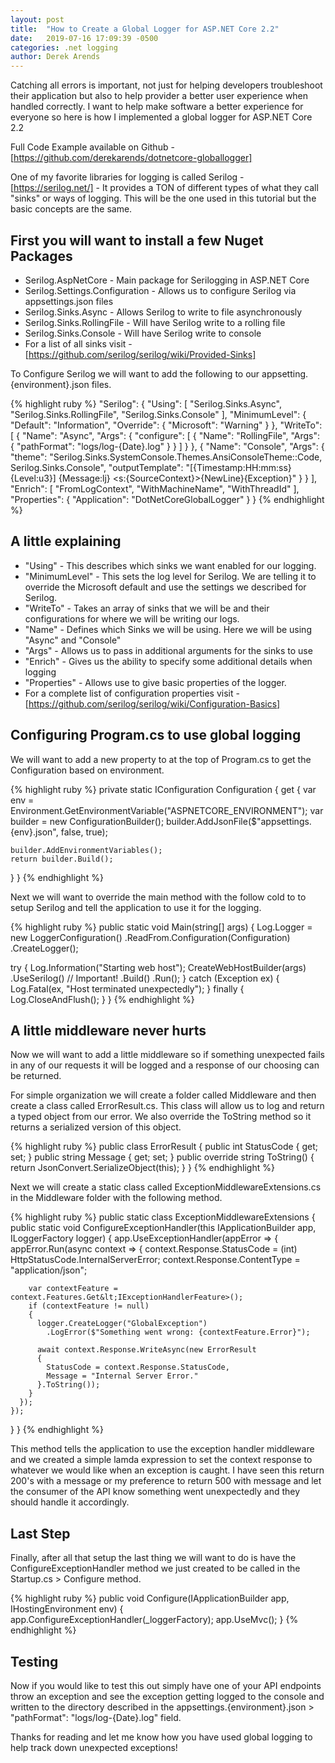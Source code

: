 ```yaml
---
layout: post
title:  "How to Create a Global Logger for ASP.NET Core 2.2"
date:   2019-07-16 17:09:39 -0500
categories: .net logging
author: Derek Arends
---
```


Catching all errors is important, not just for helping developers troubleshoot their application but also to help provider a better user experience when handled correctly.  I want to help make software a better experience for everyone so here is how I implemented a global logger for ASP.NET Core 2.2

Full Code Example available on Github - [https://github.com/derekarends/dotnetcore-globallogger]</a>

One of my favorite libraries for logging is called Serilog - [https://serilog.net/] - It provides a TON of different types of what they call "sinks" or ways of logging.  This will be the one used in this tutorial but the basic concepts are the same.

## First you will want to install a few Nuget Packages

* Serilog.AspNetCore - Main package for Serilogging in ASP.NET Core
* Serilog.Settings.Configuration - Allows us to configure Serilog via appsettings.json files
* Serilog.Sinks.Async - Allows Serilog to write to file asynchronously
* Serilog.Sinks.RollingFile - Will have Serilog write to a rolling file
* Serilog.Sinks.Console - Will have Serilog write to console
* For a list of all sinks visit - [https://github.com/serilog/serilog/wiki/Provided-Sinks]

To Configure Serilog we will want to add the following to our appsetting.{environment}.json files.

{% highlight ruby %}
"Serilog": {
    "Using": [
      "Serilog.Sinks.Async",
      "Serilog.Sinks.RollingFile",
      "Serilog.Sinks.Console"
    ],
    "MinimumLevel": {
      "Default": "Information",
      "Override": {
        "Microsoft": "Warning"
      }
    },
    "WriteTo": [
      {
        "Name": "Async",
        "Args": {
          "configure": [
            {
              "Name": "RollingFile",
              "Args": {
                "pathFormat": "logs/log-{Date}.log"
              }
            }
          ]
        }
      },
      {
        "Name": "Console",
        "Args": {
          "theme": "Serilog.Sinks.SystemConsole.Themes.AnsiConsoleTheme::Code, Serilog.Sinks.Console",
          "outputTemplate": "[{Timestamp:HH:mm:ss} {Level:u3}] {Message:lj} &lt;s:{SourceContext}>{NewLine}{Exception}"
        }
      }
    ],
    "Enrich": [
      "FromLogContext",
      "WithMachineName",
      "WithThreadId"
    ],
    "Properties": {
      "Application": "DotNetCoreGlobalLogger"
    }
  }
{% endhighlight %}

## A little explaining

* "Using" - This describes which sinks we want enabled for our logging.
* "MinimumLevel" - This sets the log level for Serilog.  We are telling it to override the Microsoft default and use the settings we described for Serilog.
* "WriteTo" - Takes an array of sinks that we will be and their configurations for where we will be writing our logs.
* "Name" -  Defines which Sinks we will be using. Here we will be using "Async" and "Console"
* "Args" - Allows us to pass in additional arguments for the sinks to use
* "Enrich" - Gives us the ability to specify some additional details when logging
* "Properties" - Allows use to give basic properties of the logger.
* For a complete list of configuration properties visit - [https://github.com/serilog/serilog/wiki/Configuration-Basics]

## Configuring Program.cs to use global logging

We will want to add a new property to at the top of Program.cs to get the Configuration based on environment.

{% highlight ruby %}
private static IConfiguration Configuration
{
  get
  {
    var env = Environment.GetEnvironmentVariable("ASPNETCORE_ENVIRONMENT");
    var builder = new ConfigurationBuilder();
    builder.AddJsonFile($"appsettings.{env}.json", false, true);

    builder.AddEnvironmentVariables();
    return builder.Build();
  }
}
{% endhighlight %}

Next we will want to override the main method with the follow cold to to setup Serilog and tell the application to use it for the logging.

{% highlight ruby %}
public static void Main(string[] args)
{
  Log.Logger = new LoggerConfiguration()
    .ReadFrom.Configuration(Configuration)
    .CreateLogger();

  try
  {
    Log.Information("Starting web host");
    CreateWebHostBuilder(args)
      .UseSerilog() // Important!
      .Build()
      .Run();
  }
  catch (Exception ex)
  {
    Log.Fatal(ex, "Host terminated unexpectedly");
  }
  finally
  {
    Log.CloseAndFlush();
  }
}
{% endhighlight %}

## A little middleware never hurts

Now we will want to add a little middleware so if something unexpected fails in any of our requests it will be logged and a response of our choosing can be returned.

For simple organization we will create a folder called Middleware and then create a class called ErrorResult.cs.  This class will allow us to log and return a typed object from our error.  We also override the ToString method so it returns a serialized version of this object.

{% highlight ruby %}
public class ErrorResult
{
  public int StatusCode { get; set; }
  public string Message { get; set; }
  public override string ToString()
  {
    return JsonConvert.SerializeObject(this);
  }
}
{% endhighlight %}

Next we will create a static class called ExceptionMiddlewareExtensions.cs in the Middleware folder with the following method.

{% highlight ruby %}
public static class ExceptionMiddlewareExtensions
{
  public static void ConfigureExceptionHandler(this IApplicationBuilder app, ILoggerFactory logger)
  {
    app.UseExceptionHandler(appError =>
    {
      appError.Run(async context =>
      {
        context.Response.StatusCode = (int) HttpStatusCode.InternalServerError;
        context.Response.ContentType = "application/json";

        var contextFeature = context.Features.Get&lt;IExceptionHandlerFeature>();
        if (contextFeature != null)
        {
          logger.CreateLogger("GlobalException")
            .LogError($"Something went wrong: {contextFeature.Error}");

          await context.Response.WriteAsync(new ErrorResult
          {
            StatusCode = context.Response.StatusCode,
            Message = "Internal Server Error."
          }.ToString());
        }
      });
    });
  }
}
{% endhighlight %}

This method tells the application to use the exception handler middleware and we created a simple lamda expression to set the context response to whatever we would like when an exception is caught.  I have seen this return 200's with a message or my preference to return 500 with message and let the consumer of the API know something went unexpectedly and they should handle it accordingly.

## Last Step

Finally, after all that setup the last thing we will want to do is have the ConfigureExceptionHandler method we just created to be called in the Startup.cs > Configure method.

{% highlight ruby %}
public void Configure(IApplicationBuilder app, IHostingEnvironment env)
{
  app.ConfigureExceptionHandler(_loggerFactory);
  app.UseMvc();
}
{% endhighlight %}

## Testing

Now if you would like to test this out simply have one of your API endpoints throw an exception and see the exception getting logged to the console and written to the directory described in the appsettings.{environment}.json > "pathFormat": "logs/log-{Date}.log" field.

Thanks for reading and let me know how you have used global logging to help track down unexpected exceptions!

[https://github.com/derekarends/dotnetcore-globallogger]: https://github.com/derekarends/dotnetcore-globallogger
[https://serilog.net/]: https://serilog.net/
[https://github.com/serilog/serilog/wiki/Provided-Sinks]: https://github.com/serilog/serilog/wiki/Provided-Sinks
[https://github.com/serilog/serilog/wiki/Configuration-Basics]: https://github.com/serilog/serilog/wiki/Configuration-Basics
